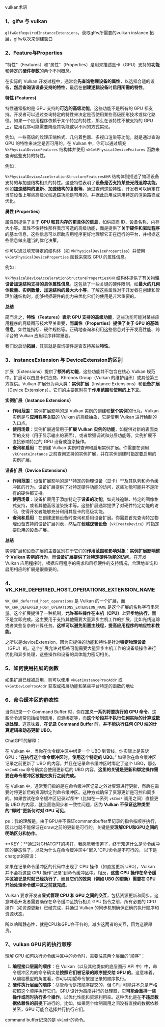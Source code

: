 vulkan术语



### 1、glfw 与 vulkan

`glfwGetRequiredInstanceExtensions`，获取glfw所需要的vulkan instance 拓展，glfw以次来创建窗口



### 2、Feature与Properties

"特性"（Features）和"属性"（Properties）是用来描述显卡（GPU）支持的**功能**和特定的**硬件参数**的两个不同概念。

在实际的 Vulkan 开发过程中，通常会**先查询物理设备的属性**，以选择合适的设备，**然后查询该设备支持的特性**，最后在**创建逻辑设备**时**启用所需的特性**。



**特性 (Features)**

特性通常指的是 GPU 支持的**可选的高级功能**，这些功能不是所有的 GPU 都支持。开发者可以通过查询特定的特性来决定是否使用某些高级图形技术或优化路径。如果一个应用程序依赖于某个特定的特性，那么在该特性不被支持的 GPU 上，应用程序可能需要降级其功能或以不同的方式实现。

例如，一些高级的纹理压缩格式、几何着色器、多视口渲染等功能，就是通过查询 GPU 的特性来决定是否可用的。在 Vulkan 中，你可以通过填充 `VkPhysicalDeviceFeatures` 结构体并使用 `vkGetPhysicalDeviceFeatures` 函数来查询这些支持的特性。

例如：

`VkPhysicalDeviceAccelerationStructureFeaturesKHR` 结构体则描述了物理设备支持的与加速结构相关的特性。这些特性表明了**设备是否支持某些光线追踪功能**，例如**加速结构的更新、加速结构的复制等**。通过查询这些特性，开发者可以确定在当前设备上哪些高级光线追踪功能是可用的，并据此启用或禁用特定的渲染路径或优化。



**属性 (Properties)**

属性则提供了关于 **GPU 和其内存的更具体的信息**，如供应商 ID、设备名称、内存大小等。属性不像特性那样表示可选的高级功能，而是提供了**关于硬件和驱动程序**的基本信息，这些信息可以帮助应用程序更好地理解它正在运行的平台，并根据这些信息做出适当的优化决策。

你可以通过填充特定的结构体（如 `VkPhysicalDeviceProperties`）并使用 `vkGetPhysicalDeviceProperties` 函数来获取 GPU 的属性信息。

例如：

`VkPhysicalDeviceAccelerationStructurePropertiesKHR` 结构体提供了有关物**理设备加速结构支持的具体属性信息**。这包括了一些关键的硬件限制，如**最大的几何体数量、实例数量、加速结构的最大大小等**。了解这些属性对于开发者在创建和管理加速结构时，能够根据硬件的能力来优化它们的使用是非常重要的。



**总结**

简而言之，**特性（Features）表示 GPU 支持的高级功能**，这些功能可能对某些应用程序的高级图形技术至关重要，而**属性（Properties）提供了关于 GPU 的基础信息**，如性能指标、硬件规格等。正确地查询和利用这些信息对于开发高性能、跨平台的 Vulkan 应用程序非常重要。



我们说启动**拓展**，其实就是查询硬件是否支持某些**特性**。



### 3、InstanceExtension 与 DeviceExtension的区别

扩展（Extensions）提供了**额外的功能**，这些功能并不包含在核心 Vulkan 规范中。扩展可以由显卡供应商、Khronos Group（Vulkan 的维护组织）或其他第三方提供。Vulkan 扩展分为两大类：**实例扩展**（Instance Extensions）和**设备扩展**（Device Extensions）。它们的主要区别在于**作用范围**和**使用的上下文**。

**实例扩展（Instance Extensions）**

- **作用范围**：实例扩展影响的是 Vulkan 实例的创建和**整个实例**的行为。Vulkan 实例是与**应用程序关联**的 Vulkan 的高级抽象，它是使用 Vulkan 进行绘制的入口点。
- **使用场景**：实例扩展通常用于**扩展 Vulkan 实例的功能**，如提供对新的表面类型的支持（用于显示输出的表面），或者增强调试和分层功能等。实例扩展不直接影响特定的 GPU 设备或渲染操作。
- **查询和启用**：在创建 Vulkan 实例时查询和启用实例扩展。你需要在调用 `vkCreateInstance` 之前查询支持的实例扩展，并在实例创建时指定要启用的实例扩展。

**设备扩展（Device Extensions）**

- **作用范围**：设备扩展影响的是**特定的物理设备（显卡）**及其队列和命令缓冲区的行为。设备扩展提供了对特定硬件功能的访问，这些功能可能并不是所有的硬件都支持。
- **使用场景**：设备扩展用于添加特定于**设备的功能**，如光线追踪、特定的图像格式支持，或者其他高级渲染技术等。这些扩展通常提供了对硬件特定功能的访问，使得开发者能够充分利用其显卡的高级功能。
- **查询和启用**：在创建逻辑设备时查询和启用设备扩展。你需要首先查询特定物理设备支持的设备扩展列表，然后在**创建逻辑设备**（`vkCreateDevice`）时指定要启用的设备扩展。

**总结**

实例扩展和设备扩展的主要区别在于它们的**作用范围和影响对象**：**实例扩展影响整个 Vulkan 实例的行为**，而**设备扩展提供了对特定硬件功能的访问**。在开发 Vulkan 应用程序时，根据应用程序的需求和目标硬件的支持情况，合理地查询和启用相应的扩展是很重要的。



### 4、VK_KHR_DEFERRED_HOST_OPERATIONS_EXTENSION_NAME

`VK_KHR_deferred_host_operations` 是 Vulkan 的一个扩展，而 `VK_KHR_DEFERRED_HOST_OPERATIONS_EXTENSION_NAME` 是这个扩展的名称字符串常量。这个扩展提供了一种机制，**允许某些操作在主机（CPU）上异步地执行**，而不是立即完成。这主要用于支持其他需要大量异步主机工作的扩展，比如光线追踪或者某些复杂的计算任务。**这样可以避免阻塞主线程，提高应用程序的响应性和性能。**

之所以是deviceExtension，因为它提供的功能和特性是针对**特定物理设备**（GPU）的。这个扩展允许对那些可能需要大量异步主机工作的设备级操作进行优化和异步处理，这些操作和设备的具体能力密切相关。



### 5、如何使用拓展的函数

如果扩展已经被启用，则可以使用 `vkGetInstanceProcAddr` 或 `vkGetDeviceProcAddr` 获取或拓展功能和某些平台特定的函数的地址



### 6、命令缓冲区的静态性

当你记录一个 Command Buffer 时，你在**定义一系列将要执行的 GPU 命令**。这些命令通常包括绘制调用、资源绑定等，而**这个阶段并不执行任何实际的计算或数据处理**。这意味着，**在记录 Command Buffer 时，并不能执行任何 CPU 端的计算逻辑来动态更新 UBO。**



ChatGPT的解释：

在 Vulkan 中，当你在命令缓冲区中绑定一个 UBO 到管线，你实际上是告诉 GPU：“**在执行这个命令缓冲区时，使用这个特定的 UBO。**” 如果你在命令缓冲区记录之前更新了 UBO 的内容，并且在记录命令缓冲区时绑定了这个 UBO，那么 `vkCmdDraw` 命令确实会使用更新后的 UBO 内容。**这里的关键是更新和绑定操作需要在命令缓冲区被提交执行之前完成。**

在 Vulkan 中，通常我们指的是在命令缓冲区记录之外对资源进行更新，然后在需要时将更新后的资源绑定到命令缓冲区。这种方式确保了资源更新是可控和同步的。如果尝试在命令缓冲区记录*过程中*（比如在一系列 `vkCmd*` 调用之间）直接更新 UBO 的内容，就会面临同步和一致性问题，因为 **Vulkan 不保证这种类型的“即时”更新何时对 GPU 可见**。



ps：我的理解是，由于GPU并不保证commandbuffer里记录的指令按顺序执行，因此也就不能保证在draw之前的更新是可行的。关键是要**理解CPU和GPU之间的明确区分和协作**。



**KEY：**通过对CHATGPT的拷打，我感觉我悟道了，终于知道什么是命令缓冲区的静态性了，以及为什么在命令缓冲区中"嵌入"CPU命令是不可行的。 以下是chatgpt的原话：

如果在记录命令缓冲区的代码中出现了 CPU 操作（如直接更新 UBO），Vulkan 并不会将这些 CPU 操作“记录”到命令缓冲区中。相反，**这些 CPU 操作在命令缓冲区被记录时就已经执行了**，而且**它们的效果（例如 UBO 的更新）需要在 GPU 开始处理命令缓冲区之前就完成**。

Vulkan 要求开发者**显式管理 CPU 和 GPU 之间的交互**，包括资源更新和同步。这意味着开发者需要确保在命令缓冲区执行相关 GPU 指令之前，所有必要的 CPU 操作（如资源更新）已经完成，并通过 Vulkan 的同步机制确保正确的执行顺序和资源状态。

所以啥叫静态性，就是CPU和GPU各干各的，减少这两者的交互，因为这很昂贵。



### 7、vulkan GPU内的执行顺序

理解 GPU 如何执行命令缓冲区中的命令时，需要注意两个层面的“顺序”：

1. **编程接口层面的顺序**：在 Vulkan（以及其他类似的底层图形 API 中）中，命令缓冲区内的命令确实是**按照它们被记录的顺序提交给 GPU 的**。这意味着，从编程模型的角度看，你可以期望命令按照记录的顺序执行。
2. **硬件执行层面的顺序**：尽管命令是按顺序提交的，但 GPU 可能并不总是严格按照这个顺序执行它们。GPU 设计为高度并行的处理器，它**可能会重排一些操作或同时执行多个操作**，以优化性能和资源利用率。这种优化是在**不违反数据依赖性的前提**下进行的。比如，如果两个绘制调用之间没有直接的数据依赖关系，GPU 可能会选择并行执行它们。

command buffer记录的是 `vkCmd*`的命令。